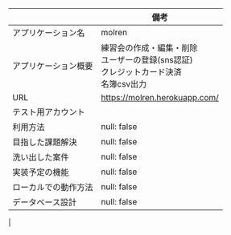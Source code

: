 |                   | 備考  |
| ----------------- | ---- |
| アプリケーション名   | molren |
| アプリケーション概要 | 練習会の作成・編集・削除<br>ユーザーの登録(sns認証)<br>クレジットカード決済<br>名簿csv出力 |
| URL               | https://molren.herokuapp.com/  |
| テスト用アカウント   |                |
| 利用方法           | null: false               |
| 目指した課題解決    | null: false               |
| 洗い出した案件      | null: false               |
| 実装予定の機能      | null: false               |
| ローカルでの動作方法 | null: false               |
| データベース設計    | null: false               |
|